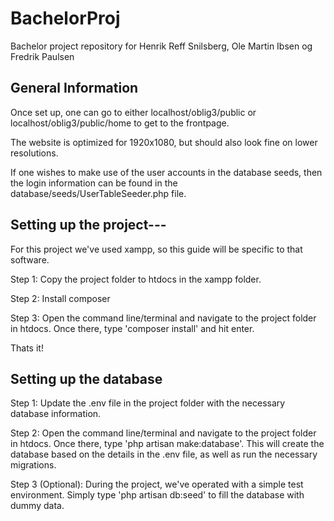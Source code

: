 # BachelorProj
Bachelor project repository for Henrik Reff Snilsberg, Ole Martin Ibsen og Fredrik Paulsen

## General Information
Once set up, one can go to either localhost/oblig3/public or localhost/oblig3/public/home 
to get to the frontpage.

The website is optimized for 1920x1080, but should also look fine on lower resolutions.

If one wishes to make use of the user accounts in the database seeds, then the login information
can be found in the database/seeds/UserTableSeeder.php file.

## Setting up the project---
For this project we've used xampp, so this guide will be specific to that software.

Step 1:
	Copy the project folder to htdocs in the xampp folder.

Step 2:
	Install composer

Step 3:
	Open the command line/terminal and navigate to the project folder in htdocs.
	Once there, type 'composer install' and hit enter.

Thats it!

## Setting up the database

Step 1:
	Update the .env file in the project folder with the necessary database information.

Step 2:
	Open the command line/terminal and navigate to the project folder in htdocs.
	Once there, type 'php artisan make:database'. 
	This will create the database based on the details in the .env file, as well as run
the necessary migrations.

Step 3 (Optional):
	During the project, we've operated with a simple test environment.
	Simply type 'php artisan db:seed' to fill the database with dummy data.



